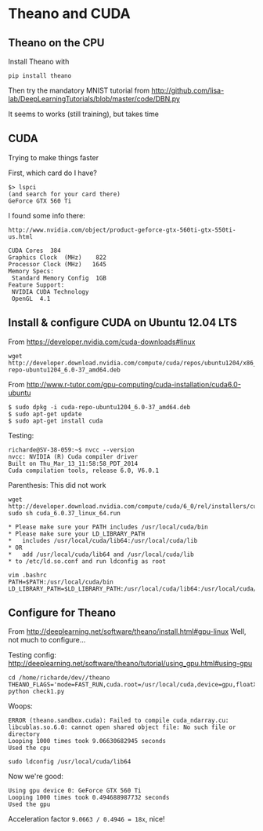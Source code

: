 # Theano and CUDA 

## Theano on the CPU

Install Theano with

    pip install theano

Then try the mandatory MNIST tutorial from http://github.com/lisa-lab/DeepLearningTutorials/blob/master/code/DBN.py

It seems to works (still training), but takes time

## CUDA 

Trying to make things faster

First, which card do I have?

    $> lspci
    (and search for your card there)
    GeForce GTX 560 Ti

I found some info there:

    http://www.nvidia.com/object/product-geforce-gtx-560ti-gtx-550ti-us.html

    CUDA Cores  384
    Graphics Clock  (MHz)    822
    Processor Clock (MHz)   1645
    Memory Specs:   
     Standard Memory Config  1GB
    Feature Support:    
     NVIDIA CUDA Technology 
     OpenGL  4.1 

## Install & configure CUDA on Ubuntu 12.04 LTS


From https://developer.nvidia.com/cuda-downloads#linux

    wget http://developer.download.nvidia.com/compute/cuda/repos/ubuntu1204/x86_64/cuda-repo-ubuntu1204_6.0-37_amd64.deb

From http://www.r-tutor.com/gpu-computing/cuda-installation/cuda6.0-ubuntu

    $ sudo dpkg -i cuda-repo-ubuntu1204_6.0-37_amd64.deb
    $ sudo apt-get update
    $ sudo apt-get install cuda 

Testing:

    richarde@SV-38-059:~$ nvcc --version
    nvcc: NVIDIA (R) Cuda compiler driver
    Built on Thu_Mar_13_11:58:58_PDT_2014
    Cuda compilation tools, release 6.0, V6.0.1

Parenthesis: This did not work

    wget http://developer.download.nvidia.com/compute/cuda/6_0/rel/installers/cuda_6.0.37_linux_64.run
    sudo sh cuda_6.0.37_linux_64.run

    * Please make sure your PATH includes /usr/local/cuda/bin
    * Please make sure your LD_LIBRARY_PATH
    *   includes /usr/local/cuda/lib64:/usr/local/cuda/lib
    * OR
    *   add /usr/local/cuda/lib64 and /usr/local/cuda/lib
    * to /etc/ld.so.conf and run ldconfig as root

    vim .bashrc
    PATH=$PATH:/usr/local/cuda/bin
    LD_LIBRARY_PATH=$LD_LIBRARY_PATH:/usr/local/cuda/lib64:/usr/local/cuda/lib


## Configure for Theano

From http://deeplearning.net/software/theano/install.html#gpu-linux
Well, not much to configure...

Testing config: http://deeplearning.net/software/theano/tutorial/using_gpu.html#using-gpu

    cd /home/richarde/dev//theano
    THEANO_FLAGS='mode=FAST_RUN,cuda.root=/usr/local/cuda,device=gpu,floatX=float32' python check1.py

Woops:

    ERROR (theano.sandbox.cuda): Failed to compile cuda_ndarray.cu: libcublas.so.6.0: cannot open shared object file: No such file or directory
    Looping 1000 times took 9.06630682945 seconds
    Used the cpu

    sudo ldconfig /usr/local/cuda/lib64

Now we're good:

    Using gpu device 0: GeForce GTX 560 Ti
    Looping 1000 times took 0.494688987732 seconds
    Used the gpu

Acceleration factor `9.0663 / 0.4946 = 18x`, nice!

